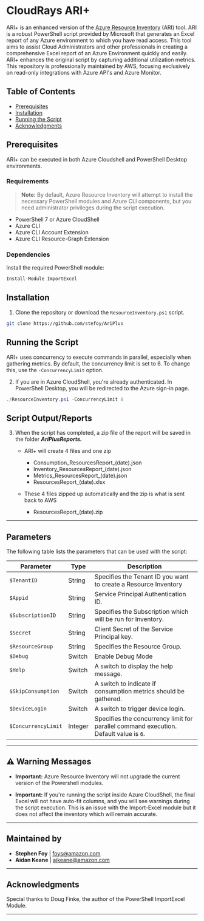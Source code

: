 # CloudRays ARI+

ARI+ is an enhanced version of the [Azure Resource Inventory](https://github.com/microsoft/ARI) (ARI) tool. ARI is a robust PowerShell script provided by Microsoft that generates an Excel report of any Azure environment to which you have read access. This tool aims to assist Cloud Administrators and other professionals in creating a comprehensive Excel report of an Azure Environment quickly and easily. ARI+ enhances the original script by capturing additional utilization metrics. This repository is professionally maintained by AWS, focusing exclusively on read-only integrations with Azure API's and Azure Monitor.

## Table of Contents

- [Prerequisites](#prerequisites)
- [Installation](#installation)
- [Running the Script](#running-the-script)
- [Acknowledgments](#acknowledgments)

## Prerequisites

ARI+ can be executed in both Azure Cloudshell and PowerShell Desktop environments. 

### Requirements
> **Note:** By default, Azure Resource Inventory will attempt to install the necessary PowerShell modules and Azure CLI components, but you need administrator privileges during the script execution.


- PowerShell 7 or Azure CloudShell
- Azure CLI
- Azure CLI Account Extension
- Azure CLI Resource-Graph Extension


### Dependencies

Install the required PowerShell module:

```powershell
Install-Module ImportExcel
```

## Installation

1. Clone the repository or download the `ResourceInventory.ps1` script.

```bash
git clone https://github.com/stefoy/AriPlus
```

## Running the Script

ARI+ uses concurrency to execute commands in parallel, especially when gathering metrics. By default, the concurrency limit is set to 6. To change this, use the `-ConcurrencyLimit` option. 

2. If you are in Azure CloudShell, you're already authenticated. In PowerShell Desktop, you will be redirected to the Azure sign-in page.

```powershell
./ResourceInventory.ps1 -ConcurrencyLimit 8
```

## Script Output/Reports
3. When the script has completed, a zip file of the report will be saved in the folder **_AriPlusReports._**
     - ARI+ will create 4 files and one zip 
         - Consumption_ResourcesReport_(date).json 
         - Inventory_ResourcesReport_(date).json 
         - Metrics_ResourcesReport_(date).json 
         - ResourcesReport_(date).xlsx 

     - These 4 files zipped up automatically and the zip is what is sent back to AWS
         - ResourcesReport_(date).zip

---

## Parameters

The following table lists the parameters that can be used with the script:

| Parameter         | Type     | Description                                                                                                     |
|-------------------|----------|-----------------------------------------------------------------------------------------------------------------|
| `$TenantID`       | String   | Specifies the Tenant ID you want to create a Resource Inventory                                                                                       |
| `$Appid`          | String   | Service Principal Authentication ID.                                                                                   |
| `$SubscriptionID` | String   | Specifies the Subscription which will be run for Inventory.                                                                                  |
| `$Secret`         | String   | Client Secret of the Service Principal key.                                                                                       |
| `$ResourceGroup`  | String   | Specifies the Resource Group.                                                                                   |
| `$Debug`          | Switch   | Enable Debug Mode                                                                                  |
| `$Help`           | Switch   | A switch to display the help message.                                                                           |
| `$SkipConsumption`| Switch   | A switch to indicate if consumption metrics should be gathered.                                                |
| `$DeviceLogin`    | Switch   | A switch to trigger device login.                                                                               |
| `$ConcurrencyLimit` | Integer | Specifies the concurrency limit for parallel command execution. Default value is `6`.                            |

---

## ⚠️ Warning Messages

- **Important:** Azure Resource Inventory will not upgrade the current version of the Powershell modules.
  
- **Important:** If you're running the script inside Azure CloudShell, the final Excel will not have auto-fit columns, and you will see warnings during the script execution. This is an issue with the Import-Excel module but it does not affect the inventory which will remain accurate.

---

## Maintained by

- **Stephen Foy** | [foys@amazon.com](mailto:foys@amazon.com)
- **Aidan Keane** | [ajkeane@amazon.com](mailto:ajkeane@amazon.com)

---

## Acknowledgments

Special thanks to Doug Finke, the author of the PowerShell ImportExcel Module. 

---
